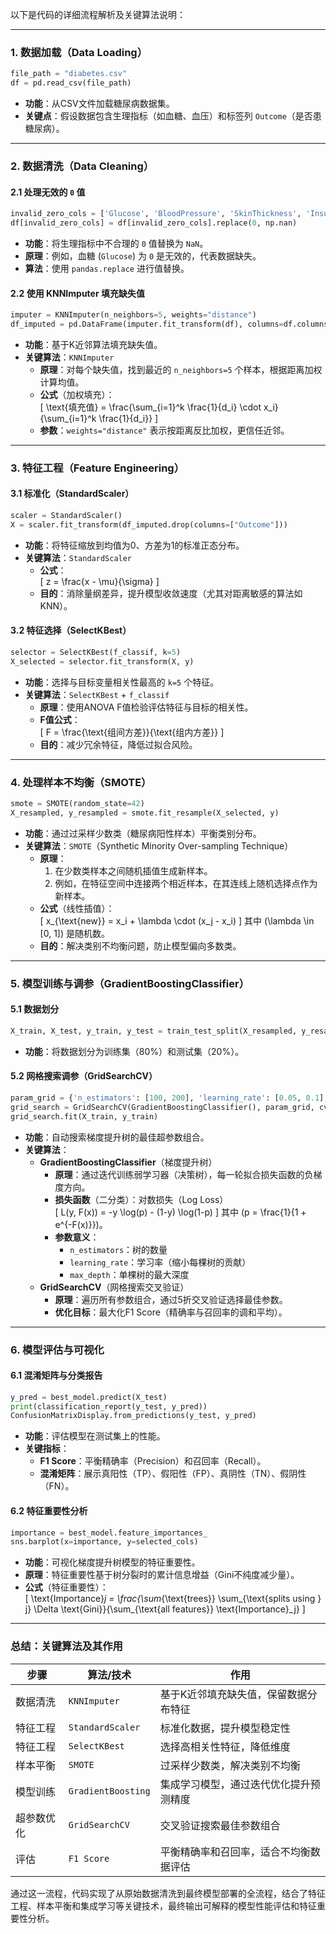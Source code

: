 

以下是代码的详细流程解析及关键算法说明：

---

### **1. 数据加载（Data Loading）**
```python
file_path = "diabetes.csv"
df = pd.read_csv(file_path)
```
- **功能**：从CSV文件加载糖尿病数据集。
- **关键点**：假设数据包含生理指标（如血糖、血压）和标签列 `Outcome`（是否患糖尿病）。

---

### **2. 数据清洗（Data Cleaning）**
#### **2.1 处理无效的 `0` 值**
```python
invalid_zero_cols = ['Glucose', 'BloodPressure', 'SkinThickness', 'Insulin', 'BMI']
df[invalid_zero_cols] = df[invalid_zero_cols].replace(0, np.nan)
```
- **功能**：将生理指标中不合理的 `0` 值替换为 `NaN`。
- **原理**：例如，血糖 (`Glucose`) 为 `0` 是无效的，代表数据缺失。
- **算法**：使用 `pandas.replace` 进行值替换。

#### **2.2 使用 KNNImputer 填充缺失值**
```python
imputer = KNNImputer(n_neighbors=5, weights="distance")
df_imputed = pd.DataFrame(imputer.fit_transform(df), columns=df.columns)
```
- **功能**：基于K近邻算法填充缺失值。
- **关键算法**：`KNNImputer`
  - **原理**：对每个缺失值，找到最近的 `n_neighbors=5` 个样本，根据距离加权计算均值。
  - **公式**（加权填充）：  
    \[
    \text{填充值} = \frac{\sum_{i=1}^k \frac{1}{d_i} \cdot x_i}{\sum_{i=1}^k \frac{1}{d_i}}
    \]
  - **参数**：`weights="distance"` 表示按距离反比加权，更信任近邻。

---

### **3. 特征工程（Feature Engineering）**
#### **3.1 标准化（StandardScaler）**
```python
scaler = StandardScaler()
X = scaler.fit_transform(df_imputed.drop(columns=["Outcome"]))
```
- **功能**：将特征缩放到均值为0、方差为1的标准正态分布。
- **关键算法**：`StandardScaler`
  - **公式**：  
    \[
    z = \frac{x - \mu}{\sigma}
    \]
  - **目的**：消除量纲差异，提升模型收敛速度（尤其对距离敏感的算法如KNN）。

#### **3.2 特征选择（SelectKBest）**
```python
selector = SelectKBest(f_classif, k=5)
X_selected = selector.fit_transform(X, y)
```
- **功能**：选择与目标变量相关性最高的 `k=5` 个特征。
- **关键算法**：`SelectKBest` + `f_classif`
  - **原理**：使用ANOVA F值检验评估特征与目标的相关性。
  - **F值公式**：  
    \[
    F = \frac{\text{组间方差}}{\text{组内方差}}
    \]
  - **目的**：减少冗余特征，降低过拟合风险。

---

### **4. 处理样本不均衡（SMOTE）**
```python
smote = SMOTE(random_state=42)
X_resampled, y_resampled = smote.fit_resample(X_selected, y)
```
- **功能**：通过过采样少数类（糖尿病阳性样本）平衡类别分布。
- **关键算法**：`SMOTE`（Synthetic Minority Over-sampling Technique）
  - **原理**：
    1. 在少数类样本之间随机插值生成新样本。
    2. 例如，在特征空间中连接两个相近样本，在其连线上随机选择点作为新样本。
  - **公式**（线性插值）：  
    \[
    x_{\text{new}} = x_i + \lambda \cdot (x_j - x_i)
    \]
    其中 \(\lambda \in [0, 1]\) 是随机数。
  - **目的**：解决类别不均衡问题，防止模型偏向多数类。

---

### **5. 模型训练与调参（GradientBoostingClassifier）**
#### **5.1 数据划分**
```python
X_train, X_test, y_train, y_test = train_test_split(X_resampled, y_resampled, test_size=0.2)
```
- **功能**：将数据划分为训练集（80%）和测试集（20%）。

#### **5.2 网格搜索调参（GridSearchCV）**
```python
param_grid = {'n_estimators': [100, 200], 'learning_rate': [0.05, 0.1], 'max_depth': [3, 4]}
grid_search = GridSearchCV(GradientBoostingClassifier(), param_grid, cv=5, scoring='f1')
grid_search.fit(X_train, y_train)
```
- **功能**：自动搜索梯度提升树的最佳超参数组合。
- **关键算法**：
  - **GradientBoostingClassifier**（梯度提升树）
    - **原理**：通过迭代训练弱学习器（决策树），每一轮拟合损失函数的负梯度方向。
    - **损失函数**（二分类）：对数损失（Log Loss）  
      \[
      L(y, F(x)) = -y \log(p) - (1-y) \log(1-p)
      \]
      其中 \(p = \frac{1}{1 + e^{-F(x)}}\)。
    - **参数意义**：
      - `n_estimators`：树的数量
      - `learning_rate`：学习率（缩小每棵树的贡献）
      - `max_depth`：单棵树的最大深度
  - **GridSearchCV**（网格搜索交叉验证）
    - **原理**：遍历所有参数组合，通过5折交叉验证选择最佳参数。
    - **优化目标**：最大化F1 Score（精确率与召回率的调和平均）。

---

### **6. 模型评估与可视化**
#### **6.1 混淆矩阵与分类报告**
```python
y_pred = best_model.predict(X_test)
print(classification_report(y_test, y_pred))
ConfusionMatrixDisplay.from_predictions(y_test, y_pred)
```
- **功能**：评估模型在测试集上的性能。
- **关键指标**：
  - **F1 Score**：平衡精确率（Precision）和召回率（Recall）。
  - **混淆矩阵**：展示真阳性（TP）、假阳性（FP）、真阴性（TN）、假阴性（FN）。

#### **6.2 特征重要性分析**
```python
importance = best_model.feature_importances_
sns.barplot(x=importance, y=selected_cols)
```
- **功能**：可视化梯度提升树模型的特征重要性。
- **原理**：特征重要性基于树分裂时的累计信息增益（Gini不纯度减少量）。
- **公式**（特征重要性）：  
  \[
  \text{Importance}_j = \frac{\sum_{\text{trees}} \sum_{\text{splits using } j} \Delta \text{Gini}}{\sum_{\text{all features}} \text{Importance}_j}
  \]

---

### **总结：关键算法及其作用**
| 步骤               | 算法/技术            | 作用                                                                 |
|--------------------|---------------------|----------------------------------------------------------------------|
| 数据清洗           | `KNNImputer`        | 基于K近邻填充缺失值，保留数据分布特征                                |
| 特征工程           | `StandardScaler`    | 标准化数据，提升模型稳定性                                           |
| 特征工程           | `SelectKBest`       | 选择高相关性特征，降低维度                                           |
| 样本平衡           | `SMOTE`             | 过采样少数类，解决类别不均衡                                         |
| 模型训练           | `GradientBoosting`  | 集成学习模型，通过迭代优化提升预测精度                               |
| 超参数优化         | `GridSearchCV`      | 交叉验证搜索最佳参数组合                                             |
| 评估               | `F1 Score`          | 平衡精确率和召回率，适合不均衡数据评估                               |

通过这一流程，代码实现了从原始数据清洗到最终模型部署的全流程，结合了特征工程、样本平衡和集成学习等关键技术，最终输出可解释的模型性能评估和特征重要性分析。